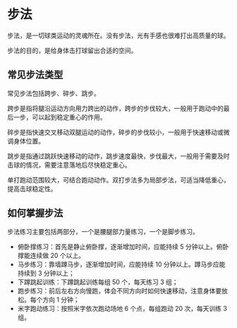 # 步法

步法，是一切球类运动的灵魂所在。没有步法，光有手感也很难打出高质量的球。

步法的目的，是给身体击打球留出合适的空间。

## 常见步法类型

常见步法包括跨步、碎步、跳步。

跨步是指将腿沿运动方向用力跨出的动作，跨步的步伐较大，一般用于跑动中的最后一步，可以起到稳定重心的作用。

碎步是指快速交叉移动双腿运动的动作，碎步的步伐较小，一般用于快速移动或微调身体位置。

跳步是指通过跳跃快速移动的动作，跳步速度最快，步伐最大，一般用于需要及时击球的情况，需要注意落地后尽快稳定重心。

单打跑动范围较大，可结合跑动动作。双打步法多为局部步法，可适当降低重心，提高击球稳定性。

## 如何掌握步法

步法练习主要包括两部分，一个是腰腿部力量练习，一个是脚步练习。

* 俯卧撑练习：首先是静止俯卧撑，逐渐增加时间，应能持续 5 分钟以上。俯卧撑能连续做 20 个以上。
* 马步练习：靠墙蹲马步，逐渐增加时间，应能持续 10 分钟以上。蹲马步应能持续到 3 分钟以上；
* 下蹲跳起训练：下蹲跳起训练每组 50 个，每天练习 3 组；
* 跑步练习：前后左右方向慢跑，体会不同方向时如何快速移动，注意身体要放松。每个方向 1 分钟；
* 米字跑动练习：按照米字依次跑动场地 6 个点，每组跑动 20 次，每天训练 3 组。